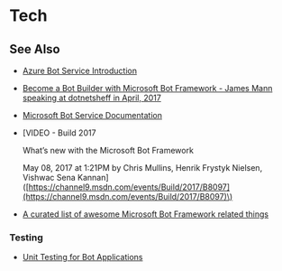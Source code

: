 # Tech

## See Also

* [Azure Bot Service Introduction](https://docs.microsoft.com/en-us/azure/bot-service/bot-service-overview-introduction)
* [Become a Bot Builder with Microsoft Bot Framework - James Mann speaking at dotnetsheff in April, 2017](https://pusher.com/sessions/meetup/dotnetsheff/become-a-bot-builder-with-microsoft-bot-framework)
* [Microsoft Bot Service Documentation](https://docs.microsoft.com/en-us/azure/bot-service/)
* \[VIDEO - Build 2017

  What’s new with the Microsoft Bot Framework

  May 08, 2017 at 1:21PM by Chris Mullins, Henrik Frystyk Nielsen, Vishwac Sena Kannan\]\([https://channel9.msdn.com/events/Build/2017/B8097](https://channel9.msdn.com/events/Build/2017/B8097)\)

* [A curated list of awesome Microsoft Bot Framework related things](https://github.com/sozercan/awesome-botframework)

### Testing

* [Unit Testing for Bot Applications](https://www.microsoft.com/developerblog/2017/01/20/unit-testing-for-bot-applications/)

